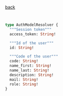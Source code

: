[back](../../tableOfContent.md)


```graphql


type AuthModelResolver {
  """Session token"""
  access_token: String!

  """Id of the user"""
  id: String!

  """Code of the user"""
  code: String!
  name_first: String!
  name_last: String!
  description: String!
  mail: String!
  role: String!
}
```
